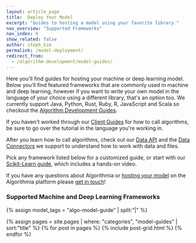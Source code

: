 ```yaml
---
layout: article_page
title:  Deploy Your Model
excerpt: "Guides to hosting a model using your favorite library."
nav_overview: "Supported Frameworks"
nav_index: 0
show_related: false
author: steph_kim
permalink: /model-deployment/
redirect_from:
  - /algorithm-development/model-guides/
---
```


Here you'll find guides for hosting your machine or deep learning model. Below you'll find featured frameworks that are commonly used in machine and deep learning, however if you want to write your own model in the language of your choice using a different library, that's an option too. We currently support Java, Python, Rust, Ruby, R, JavaScript and Scala so checkout the <a href="{{ site.baseurl }}/algorithm-development/">Algorithm Development Guides</a>.

If you haven't worked through our <a href="{{ site.baseurl }}/clients/">Client Guides</a> for how to call algorithms, be sure to go over the tutorial in the language you're working in.

After you learn how to call algorithms, check out our <a href="http://docs.algorithmia.com/">Data API</a> and the <a href="{{ site.baseurl }}/data/">Data Connectors</a> we support to understand how to work with data and files.

Pick any framework listed below for a customized guide, or start with our <a href="{{ site.baseurl }}/model-deployment/scikit/">Scikit-Learn guide</a>, which includes a hands-on video.

If you have any questions about Algorithmia or <a href="https://blog.algorithmia.com/how-we-hosted-our-model-as-a-microservice/">hosting your model</a> on the Algorithmia platform please <a href="mailto:support@algorithmia.com">get in touch</a>!


### Supported Machine and Deep Learning Frameworks
{% assign model_tags = "algo-model-guide" | split:"|" %}
<div class="row lang-tile-container">
  {% assign pages = site.pages | where: "categories", "model-guides" | sort:"title" %}
  {% for post in pages %}
		{% include post-grid.html %}
  {% endfor %}
</div>
